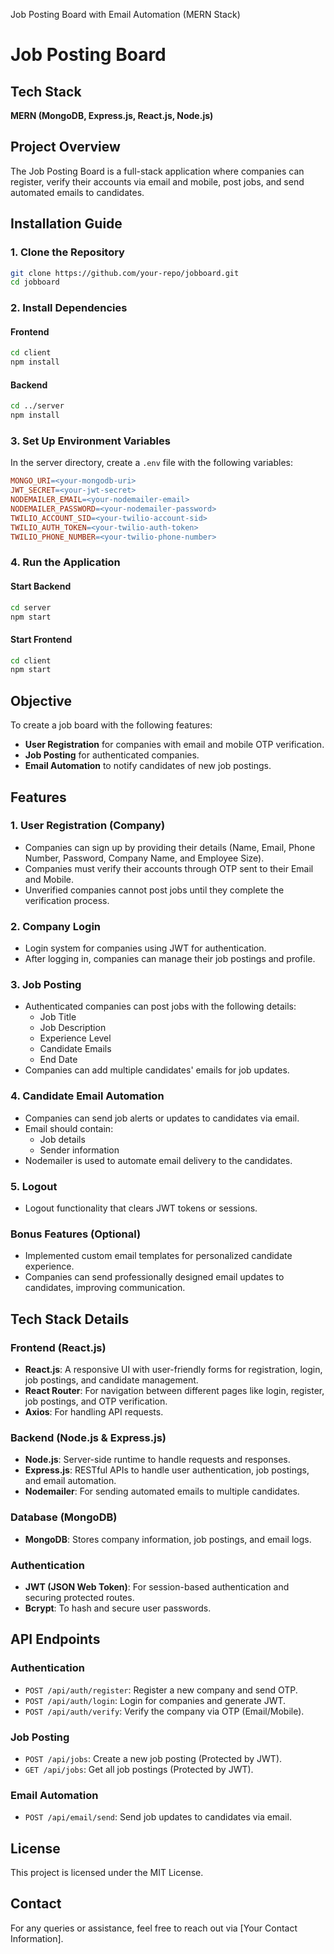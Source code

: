 Job Posting Board with Email Automation (MERN Stack)
# Job Posting Board

## Tech Stack
**MERN (MongoDB, Express.js, React.js, Node.js)**

## Project Overview
The Job Posting Board is a full-stack application where companies can register, verify their accounts via email and mobile, post jobs, and send automated emails to candidates. 

## Installation Guide

### 1. Clone the Repository

```bash
git clone https://github.com/your-repo/jobboard.git
cd jobboard
```

### 2. Install Dependencies

#### Frontend

```bash
cd client
npm install
```

#### Backend

```bash
cd ../server
npm install
```

### 3. Set Up Environment Variables
In the server directory, create a `.env` file with the following variables:

```makefile
MONGO_URI=<your-mongodb-uri>
JWT_SECRET=<your-jwt-secret>
NODEMAILER_EMAIL=<your-nodemailer-email>
NODEMAILER_PASSWORD=<your-nodemailer-password>
TWILIO_ACCOUNT_SID=<your-twilio-account-sid>
TWILIO_AUTH_TOKEN=<your-twilio-auth-token>
TWILIO_PHONE_NUMBER=<your-twilio-phone-number>
```

### 4. Run the Application

#### Start Backend

```bash
cd server
npm start
```

#### Start Frontend

```bash
cd client
npm start
```

## Objective
To create a job board with the following features:

- **User Registration** for companies with email and mobile OTP verification.
- **Job Posting** for authenticated companies.
- **Email Automation** to notify candidates of new job postings.

## Features

### 1. User Registration (Company)
- Companies can sign up by providing their details (Name, Email, Phone Number, Password, Company Name, and Employee Size).
- Companies must verify their accounts through OTP sent to their Email and Mobile.
- Unverified companies cannot post jobs until they complete the verification process.

### 2. Company Login
- Login system for companies using JWT for authentication.
- After logging in, companies can manage their job postings and profile.

### 3. Job Posting
- Authenticated companies can post jobs with the following details:
    - Job Title
    - Job Description
    - Experience Level
    - Candidate Emails
    - End Date
- Companies can add multiple candidates' emails for job updates.

### 4. Candidate Email Automation
- Companies can send job alerts or updates to candidates via email.
- Email should contain:
    - Job details
    - Sender information
- Nodemailer is used to automate email delivery to the candidates.

### 5. Logout
- Logout functionality that clears JWT tokens or sessions.

### Bonus Features (Optional)
- Implemented custom email templates for personalized candidate experience.
- Companies can send professionally designed email updates to candidates, improving communication.

## Tech Stack Details

### Frontend (React.js)
- **React.js**: A responsive UI with user-friendly forms for registration, login, job postings, and candidate management.
- **React Router**: For navigation between different pages like login, register, job postings, and OTP verification.
- **Axios**: For handling API requests.

### Backend (Node.js & Express.js)
- **Node.js**: Server-side runtime to handle requests and responses.
- **Express.js**: RESTful APIs to handle user authentication, job postings, and email automation.
- **Nodemailer**: For sending automated emails to multiple candidates.

### Database (MongoDB)
- **MongoDB**: Stores company information, job postings, and email logs.

### Authentication
- **JWT (JSON Web Token)**: For session-based authentication and securing protected routes.
- **Bcrypt**: To hash and secure user passwords.


## API Endpoints

### Authentication
- `POST /api/auth/register`: Register a new company and send OTP.
- `POST /api/auth/login`: Login for companies and generate JWT.
- `POST /api/auth/verify`: Verify the company via OTP (Email/Mobile).

### Job Posting
- `POST /api/jobs`: Create a new job posting (Protected by JWT).
- `GET /api/jobs`: Get all job postings (Protected by JWT).

### Email Automation
- `POST /api/email/send`: Send job updates to candidates via email.



## License
This project is licensed under the MIT License.

## Contact
For any queries or assistance, feel free to reach out via [Your Contact Information].